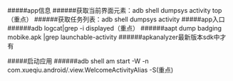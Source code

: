 
#####app信息
######获取当前界面元素：adb shell dumpsys activity top（重点）
######获取任务列表：adb shell dumpsys activity
#####app入口
######adb logcat|grep -i displayed（重点）
######aapt dump badging mobike.apk |grep launchable-activity
######apkanalyzer最新版本sdk中才有

#####启动应用
######adb shell am start -W -n com.xueqiu.android/.view.WelcomeActivityAlias -S(重点)



